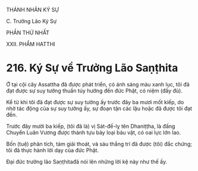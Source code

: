 THÁNH NHÂN KÝ SỰ

C. Trưởng Lão Ký Sự

PHẦN THỨ NHẤT

XXII. PHẨM HATTHI

# 216. Ký Sự về Trưởng Lão Saṇṭhita

Ở tại cội cây Assattha đã được phát triển, có ánh sáng màu xanh lục, tôi đã đạt được sự suy tưởng thuần túy hướng đến đức Phật, có niệm (đầy đủ).

Kể từ khi tôi đã đạt được sự suy tưởng ấy trước đây ba mươi mốt kiếp, do nhờ tác động của sự suy tưởng ấy, sự đoạn tận các lậu hoặc đã được tôi đạt đến.

Trước đây mười ba kiếp, (tôi đã là) vị Sát-đế-lỵ tên Dhaniṭṭha, là đấng Chuyển Luân Vương được thành tựu bảy loại báu vật, có oai lực lớn lao.

Bốn (tuệ) phân tích, tám giải thoát, và sáu thắng trí đã được (tôi) đắc chứng; tôi đã thực hành lời dạy của đức Phật.

Đại đức trưởng lão Saṇṭhitađã nói lên những lời kệ này như thế ấy.
